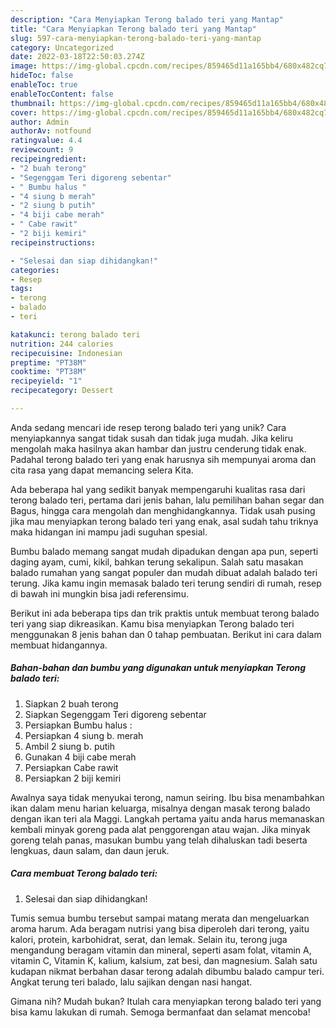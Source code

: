 ```yaml
---
description: "Cara Menyiapkan Terong balado teri yang Mantap"
title: "Cara Menyiapkan Terong balado teri yang Mantap"
slug: 597-cara-menyiapkan-terong-balado-teri-yang-mantap
category: Uncategorized
date: 2022-03-18T22:50:03.274Z
image: https://img-global.cpcdn.com/recipes/859465d11a165bb4/680x482cq70/terong-balado-teri-foto-resep-utama.jpg
hideToc: false
enableToc: true
enableTocContent: false
thumbnail: https://img-global.cpcdn.com/recipes/859465d11a165bb4/680x482cq70/terong-balado-teri-foto-resep-utama.jpg
cover: https://img-global.cpcdn.com/recipes/859465d11a165bb4/680x482cq70/terong-balado-teri-foto-resep-utama.jpg
author: Admin
authorAv: notfound
ratingvalue: 4.4
reviewcount: 9
recipeingredient:
- "2 buah terong"
- "Segenggam Teri digoreng sebentar"
- " Bumbu halus "
- "4 siung b merah"
- "2 siung b putih"
- "4 biji cabe merah"
- " Cabe rawit"
- "2 biji kemiri"
recipeinstructions:

- "Selesai dan siap dihidangkan!"
categories:
- Resep
tags:
- terong
- balado
- teri

katakunci: terong balado teri 
nutrition: 244 calories
recipecuisine: Indonesian
preptime: "PT38M"
cooktime: "PT38M"
recipeyield: "1"
recipecategory: Dessert

---
```





Anda sedang mencari ide resep terong balado teri yang unik? Cara menyiapkannya sangat tidak susah dan tidak juga mudah. Jika keliru mengolah maka hasilnya akan hambar dan justru cenderung tidak enak. Padahal terong balado teri yang enak harusnya sih mempunyai aroma dan cita rasa yang dapat memancing selera Kita.





Ada beberapa hal yang sedikit banyak mempengaruhi kualitas rasa dari terong balado teri, pertama dari jenis bahan, lalu pemilihan bahan segar dan Bagus, hingga cara mengolah dan menghidangkannya. Tidak usah pusing jika mau menyiapkan terong balado teri yang enak,      asal sudah tahu triknya maka hidangan ini mampu jadi suguhan spesial.














Bumbu balado memang sangat mudah dipadukan dengan apa pun, seperti daging ayam, cumi, kikil, bahkan terung sekalipun. Salah satu masakan balado rumahan yang sangat populer dan mudah dibuat adalah balado teri terung. Jika kamu ingin memasak balado teri terung sendiri di rumah, resep di bawah ini mungkin bisa jadi referensimu.






Berikut ini ada beberapa tips dan trik praktis untuk membuat terong balado teri yang siap dikreasikan. Kamu bisa menyiapkan Terong balado teri menggunakan 8 jenis bahan dan 0 tahap pembuatan. Berikut ini cara dalam membuat hidangannya.

<!--inarticleads1-->

##### Bahan-bahan dan bumbu yang digunakan untuk menyiapkan Terong balado teri:

1. Siapkan 2 buah terong
1. Siapkan Segenggam Teri digoreng sebentar
1. Persiapkan  Bumbu halus :
1. Persiapkan 4 siung b. merah
1. Ambil 2 siung b. putih
1. Gunakan 4 biji cabe merah
1. Persiapkan  Cabe rawit
1. Persiapkan 2 biji kemiri


Awalnya saya tidak menyukai terong, namun seiring. Ibu bisa menambahkan ikan dalam menu harian keluarga, misalnya dengan masak terong balado dengan ikan teri ala Maggi. Langkah pertama yaitu anda harus memanaskan kembali minyak goreng pada alat penggorengan atau wajan. Jika minyak goreng telah panas, masukan bumbu yang telah dihaluskan tadi beserta lengkuas, daun salam, dan daun jeruk. 

<!--inarticleads2-->

##### Cara membuat Terong balado teri:


1. Selesai dan siap dihidangkan!

Tumis semua bumbu tersebut sampai matang merata dan mengeluarkan aroma harum. Ada beragam nutrisi yang bisa diperoleh dari terong, yaitu kalori, protein, karbohidrat, serat, dan lemak. Selain itu, terong juga mengandung beragam vitamin dan mineral, seperti asam folat, vitamin A, vitamin C, Vitamin K, kalium, kalsium, zat besi, dan magnesium. Salah satu kudapan nikmat berbahan dasar terong adalah dibumbu balado campur teri. Angkat terung teri balado, lalu sajikan dengan nasi hangat. 

Gimana nih? Mudah bukan? Itulah cara menyiapkan terong balado teri yang bisa kamu lakukan di rumah. Semoga bermanfaat dan selamat mencoba!
